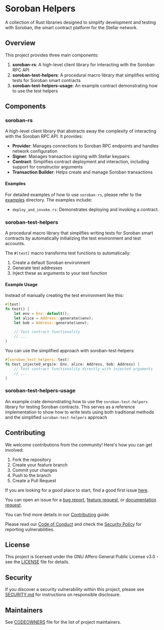 # Soroban Helpers

A collection of Rust libraries designed to simplify development and testing with Soroban, the smart contract platform for the Stellar network.

## Overview

This project provides three main components:

1. **soroban-rs**: A high-level client library for interacting with the Soroban RPC API
2. **soroban-test-helpers**: A procedural macro library that simplifies writing tests for Soroban smart contracts
3. **soroban-test-helpers-usage**: An example contract demonstrating how to use the test helpers

## Components

### soroban-rs

A high-level client library that abstracts away the complexity of interacting with the Soroban RPC API. It provides:

- **Provider**: Manages connections to Soroban RPC endpoints and handles network configuration
- **Signer**: Manages transaction signing with Stellar keypairs
- **Contract**: Simplifies contract deployment and interaction, including support for constructor arguments
- **Transaction Builder**: Helps create and manage Soroban transactions

#### Examples

For detailed examples of how to use `soroban-rs`, please refer to the [examples](crates/soroban-rs/examples) directory. The examples include:

- `deploy_and_invoke.rs`: Demonstrates deploying and invoking a contract.

### soroban-test-helpers

A procedural macro library that simplifies writing tests for Soroban smart contracts by automatically initializing the test environment and test accounts.

The `#[test]` macro transforms test functions to automatically:

1. Create a default Soroban environment
2. Generate test addresses
3. Inject these as arguments to your test function

#### Example Usage

Instead of manually creating the test environment like this:

```rust
#[test]
fn test() {
    let env = Env::default();
    let alice = Address::generate(&env);
    let bob = Address::generate(&env);
    
    // Test contract functionality
    // ...
}
```

You can use the simplified approach with soroban-test-helpers:

```rust
#[soroban_test_helpers::test]
fn test_injected_args(e: Env, alice: Address, bob: Address) {
    // Test contract functionality directly with injected arguments
    // ...
}
```

### soroban-test-helpers-usage

An example crate demonstrating how to use the `soroban-test-helpers` library for testing Soroban contracts. This serves as a reference implementation to show how to write tests using both traditional methods and the simplified `soroban-test-helpers` approach

## Contributing

We welcome contributions from the community! Here's how you can get involved:

1. Fork the repository
2. Create your feature branch
3. Commit your changes
4. Push to the branch
5. Create a Pull Request

If you are looking for a good place to start, find a good first issue [here](https://github.com/OpenZeppelin/soroban-helpers/issues?q=is%3Aissue%20is%3Aopen%20label%3Agood-first-issue).

You can open an issue for a [bug report](https://github.com/OpenZeppelin/soroban-helpers/issues/new?assignees=&labels=T-bug%2CS-needs-triage&projects=&template=bug.yml), [feature request](https://github.com/OpenZeppelin/soroban-helpers/issues/new?assignees=&labels=T-feature%2CS-needs-triage&projects=&template=feature.yml), or [documentation request](https://github.com/OpenZeppelin/soroban-helpers/issues/new?assignees=&labels=T-documentation%2CS-needs-triage&projects=&template=docs.yml).

You can find more details in our [Contributing](CONTRIBUTING.md) guide.

Please read our [Code of Conduct](CODE_OF_CONDUCT.md) and check the [Security Policy](SECURITY.md) for reporting vulnerabilities.

## License

This project is licensed under the GNU Affero General Public License v3.0 - see the [LICENSE](LICENSE) file for details.

## Security

If you discover a security vulnerability within this project, please see [SECURITY.md](SECURITY.md) for instructions on responsible disclosure.

## Maintainers

See [CODEOWNERS](CODEOWNERS) file for the list of project maintainers.
